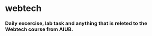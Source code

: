 # webtech
### Daily excercise, lab task and anything that is releted to the Webtech course from AIUB.
